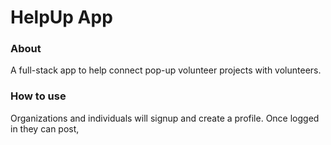 # HelpUp App



### About
A full-stack app to help connect pop-up volunteer projects with volunteers.

### How to use
Organizations and individuals will signup and create a profile.  Once logged in they can post, 

